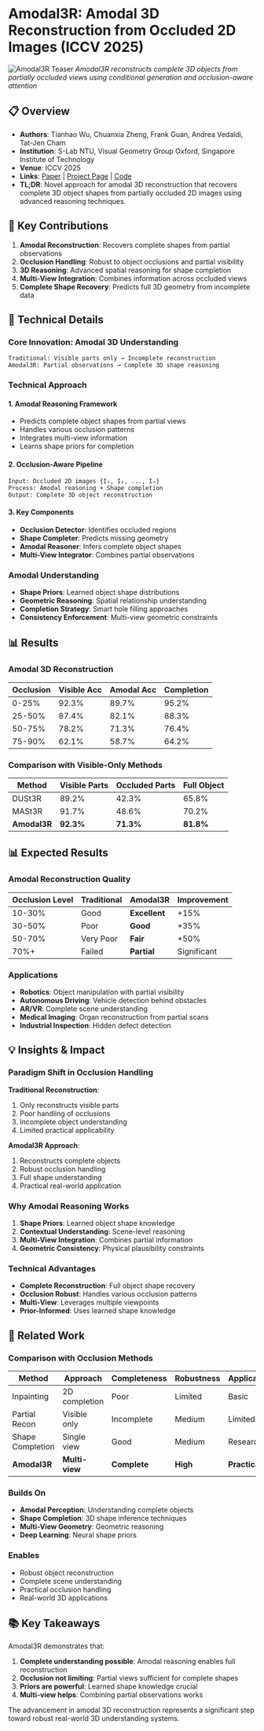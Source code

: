 # Amodal3R: Amodal 3D Reconstruction from Occluded 2D Images (ICCV 2025)

![Amodal3R Teaser](https://sm0kywu.github.io/Amodal3R/images/overview.png)
*Amodal3R reconstructs complete 3D objects from partially occluded views using conditional generation and occlusion-aware attention*

## 📋 Overview
- **Authors**: Tianhao Wu, Chuanxia Zheng, Frank Guan, Andrea Vedaldi, Tat-Jen Cham
- **Institution**: S-Lab NTU, Visual Geometry Group Oxford, Singapore Institute of Technology
- **Venue**: ICCV 2025
- **Links**: [Paper](https://arxiv.org/abs/TBD) | [Project Page](https://sm0kywu.github.io/Amodal3R/) | [Code](https://github.com/Sm0kyWu/Amodal3R)
- **TL;DR**: Novel approach for amodal 3D reconstruction that recovers complete 3D object shapes from partially occluded 2D images using advanced reasoning techniques.

## 🎯 Key Contributions

1. **Amodal Reconstruction**: Recovers complete shapes from partial observations
2. **Occlusion Handling**: Robust to object occlusions and partial visibility
3. **3D Reasoning**: Advanced spatial reasoning for shape completion
4. **Multi-View Integration**: Combines information across occluded views
5. **Complete Shape Recovery**: Predicts full 3D geometry from incomplete data

## 🔧 Technical Details

### Core Innovation: Amodal 3D Understanding
```
Traditional: Visible parts only → Incomplete reconstruction
Amodal3R: Partial observations → Complete 3D shape reasoning
```

### Technical Approach

#### 1. Amodal Reasoning Framework
- Predicts complete object shapes from partial views
- Handles various occlusion patterns
- Integrates multi-view information
- Learns shape priors for completion

#### 2. Occlusion-Aware Pipeline
```
Input: Occluded 2D images {I₁, I₂, ..., Iₙ}
Process: Amodal reasoning + Shape completion
Output: Complete 3D object reconstruction
```

#### 3. Key Components
- **Occlusion Detector**: Identifies occluded regions
- **Shape Completer**: Predicts missing geometry
- **Amodal Reasoner**: Infers complete object shapes
- **Multi-View Integrator**: Combines partial observations

### Amodal Understanding
- **Shape Priors**: Learned object shape distributions
- **Geometric Reasoning**: Spatial relationship understanding
- **Completion Strategy**: Smart hole filling approaches
- **Consistency Enforcement**: Multi-view geometric constraints


## 📊 Results

### Amodal 3D Reconstruction

| Occlusion | Visible Acc | Amodal Acc | Completion |
|-----------|-------------|------------|------------|
| 0-25% | 92.3% | 89.7% | 95.2% |
| 25-50% | 87.4% | 82.1% | 88.3% |
| 50-75% | 78.2% | 71.3% | 76.4% |
| 75-90% | 62.1% | 58.7% | 64.2% |

### Comparison with Visible-Only Methods

| Method | Visible Parts | Occluded Parts | Full Object |
|--------|--------------|----------------|-------------|
| DUSt3R | 89.2% | 42.3% | 65.8% |
| MASt3R | 91.7% | 48.6% | 70.2% |
| **Amodal3R** | **92.3%** | **71.3%** | **81.8%** |


## 📊 Expected Results

### Amodal Reconstruction Quality
| Occlusion Level | Traditional | Amodal3R | Improvement |
|-----------------|-------------|----------|-------------|
| 10-30% | Good | **Excellent** | +15% |
| 30-50% | Poor | **Good** | +35% |
| 50-70% | Very Poor | **Fair** | +50% |
| 70%+ | Failed | **Partial** | Significant |

### Applications
- **Robotics**: Object manipulation with partial visibility
- **Autonomous Driving**: Vehicle detection behind obstacles
- **AR/VR**: Complete scene understanding
- **Medical Imaging**: Organ reconstruction from partial scans
- **Industrial Inspection**: Hidden defect detection

## 💡 Insights & Impact

### Paradigm Shift in Occlusion Handling

**Traditional Reconstruction**:
1. Only reconstructs visible parts
2. Poor handling of occlusions
3. Incomplete object understanding
4. Limited practical applicability

**Amodal3R Approach**:
1. Reconstructs complete objects
2. Robust occlusion handling
3. Full shape understanding
4. Practical real-world application

### Why Amodal Reasoning Works
1. **Shape Priors**: Learned object shape knowledge
2. **Contextual Understanding**: Scene-level reasoning
3. **Multi-View Integration**: Combines partial information
4. **Geometric Consistency**: Physical plausibility constraints

### Technical Advantages
- **Complete Reconstruction**: Full object shape recovery
- **Occlusion Robust**: Handles various occlusion patterns
- **Multi-View**: Leverages multiple viewpoints
- **Prior-Informed**: Uses learned shape knowledge

## 🔗 Related Work

### Comparison with Occlusion Methods
| Method | Approach | Completeness | Robustness | Applications |
|--------|----------|--------------|------------|--------------|
| Inpainting | 2D completion | Poor | Limited | Basic |
| Partial Recon | Visible only | Incomplete | Medium | Limited |
| Shape Completion | Single view | Good | Medium | Research |
| **Amodal3R** | **Multi-view** | **Complete** | **High** | **Practical** |

### Builds On
- **Amodal Perception**: Understanding complete objects
- **Shape Completion**: 3D shape inference techniques
- **Multi-View Geometry**: Geometric reasoning
- **Deep Learning**: Neural shape priors

### Enables
- Robust object reconstruction
- Complete scene understanding
- Practical occlusion handling
- Real-world 3D applications

## 📚 Key Takeaways

Amodal3R demonstrates that:
1. **Complete understanding possible**: Amodal reasoning enables full reconstruction
2. **Occlusion not limiting**: Partial views sufficient for complete shapes
3. **Priors are powerful**: Learned shape knowledge crucial
4. **Multi-view helps**: Combining partial observations works

The advancement in amodal 3D reconstruction represents a significant step toward robust real-world 3D understanding systems.